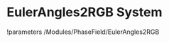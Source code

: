 <!-- MOOSE System Documentation Stub: Remove this when content is added. -->
# EulerAngles2RGB System
!parameters /Modules/PhaseField/EulerAngles2RGB

